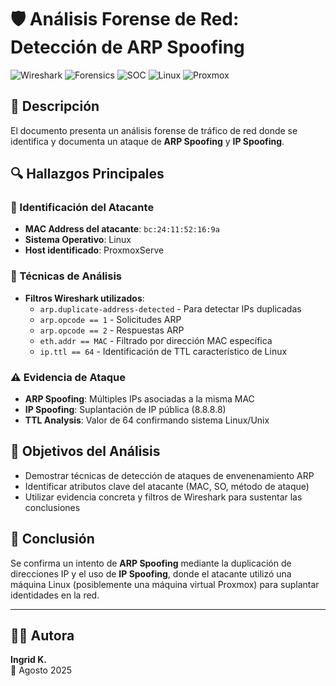 # 🛡️ Análisis Forense de Red: Detección de ARP Spoofing

![Wireshark](https://img.shields.io/badge/Wireshark-2A0?style=for-the-badge&logo=wireshark&logoColor=white)
![Forensics](https://img.shields.io/badge/Network-Forensics-blue?style=for-the-badge)
![SOC](https://img.shields.io/badge/SOC-Analyst-red?style=for-the-badge)
![Linux](https://img.shields.io/badge/Linux-FCC624?style=for-the-badge&logo=linux&logoColor=black)
![Proxmox](https://img.shields.io/badge/Proxmox-E57000?style=for-the-badge&logo=proxmox&logoColor=white)

## 📄 Descripción

El documento presenta un análisis forense de tráfico de red donde se identifica y documenta un ataque de **ARP Spoofing** y **IP Spoofing**.

## 🔍 Hallazgos Principales

### 🎯 Identificación del Atacante
- **MAC Address del atacante**: `bc:24:11:52:16:9a`
- **Sistema Operativo**: Linux
- **Host identificado**: ProxmoxServe

### 🔧 Técnicas de Análisis
- **Filtros Wireshark utilizados**:
  - `arp.duplicate-address-detected` - Para detectar IPs duplicadas
  - `arp.opcode == 1` - Solicitudes ARP
  - `arp.opcode == 2` - Respuestas ARP  
  - `eth.addr == MAC` - Filtrado por dirección MAC específica
  - `ip.ttl == 64` - Identificación de TTL característico de Linux

### ⚠️ Evidencia de Ataque
- **ARP Spoofing**: Múltiples IPs asociadas a la misma MAC
- **IP Spoofing**: Suplantación de IP pública (8.8.8.8)
- **TTL Analysis**: Valor de 64 confirmando sistema Linux/Unix

## 🎯 Objetivos del Análisis

- Demostrar técnicas de detección de ataques de envenenamiento ARP
- Identificar atributos clave del atacante (MAC, SO, método de ataque)
- Utilizar evidencia concreta y filtros de Wireshark para sustentar las conclusiones

## 📌 Conclusión

Se confirma un intento de **ARP Spoofing** mediante la duplicación de direcciones IP y el uso de **IP Spoofing**, donde el atacante utilizó una máquina Linux (posiblemente una máquina virtual Proxmox) para suplantar identidades en la red.

---

## 👩‍💻 Autora

**Ingrid K.**  
📅 Agosto 2025
